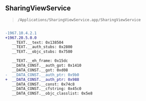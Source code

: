 ## SharingViewService

> `/Applications/SharingViewService.app/SharingViewService`

```diff

-1967.10.4.2.1
+1967.20.5.0.0
   __TEXT.__text: 0x138504
   __TEXT.__auth_stubs: 0x2800
   __TEXT.__objc_stubs: 0x7580

   __TEXT.__eh_frame: 0x15dc
   __DATA_CONST.__auth_got: 0x1410
   __DATA_CONST.__got: 0xd08
-  __DATA_CONST.__auth_ptr: 0x9b0
+  __DATA_CONST.__auth_ptr: 0x988
   __DATA_CONST.__const: 0x74c8
   __DATA_CONST.__cfstring: 0x45c0
   __DATA_CONST.__objc_classlist: 0x5e8

```
